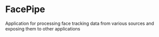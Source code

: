 # FacePipe
Application for processing face tracking data from various sources and exposing them to other applications
